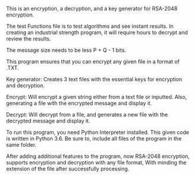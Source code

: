 This is an encryption, a decryption, and a key generator for RSA-2048 encryption.

The test Functions file is to test algorithms and see instant results. In creating an industrial strength program, it will
require hours to decrypt and review the results.

The message size needs to be less P + Q - 1 bits.

This program ensures that you can encrypt any given file in a format of .TXT.

Key generator: Creates 3 text files with the essential keys for encryption and decryption.

Encrypt: Will encrypt a given string either from a text file or inputted. Also, generating a file with the encrypted message and display
it.

Decrypt: Will decrypt from a file, and generates a new file with the decrypted message and display it.

To run this program, you need Python Interpreter installed. This given code is written in Python 3.6. Be sure to, include all files of
the program in the same folder.

After adding additional features to the program, now RSA-2048 encryption, supports encryption and decryption with any file format, With 
minding the extension of the file after successfully processing.